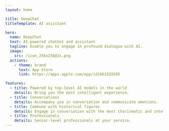 ```yaml
---
layout: home

title: DeepChat
titleTemplate: AI assistant

hero:
  name: DeepChat
  text: AI-powered chatbot and assistant
  tagline: Enable you to engage in profound dialogue with AI.
  image:
    src: /icon_256x256@2x.png
  actions:
    - theme: brand
      text: App Store
      link: https://apps.apple.com/app/id1661529295

features:
  - title: Powered by top-level AI models in the world
    details: Bring you the most intelligent experience.
  - title: Conversations
    details: Accompany you in conversation and communicate emotions.
  - title: Commune with historical figures
    details: Engage in conversation with the most charismatic and intelligent historical figures.
  - title: Professionals
    details: Senior-level professionals at your service.
---
```

